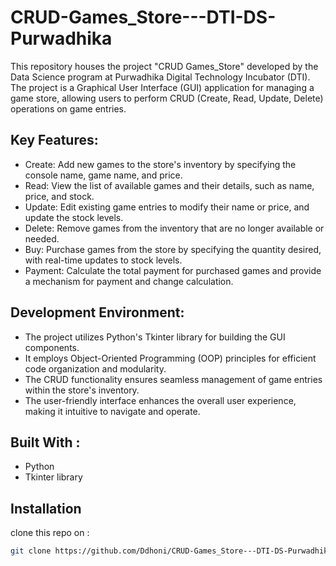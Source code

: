 # CRUD-Games_Store---DTI-DS-Purwadhika

This repository houses the project "CRUD Games_Store" developed by the Data Science program at Purwadhika Digital Technology Incubator (DTI). The project is a Graphical User Interface (GUI) application for managing a game store, allowing users to perform CRUD (Create, Read, Update, Delete) operations on game entries.

## Key Features:

- Create: Add new games to the store's inventory by specifying the console name, game name, and price.
- Read: View the list of available games and their details, such as name, price, and stock.
- Update: Edit existing game entries to modify their name or price, and update the stock levels.
- Delete: Remove games from the inventory that are no longer available or needed.
- Buy: Purchase games from the store by specifying the quantity desired, with real-time updates to stock levels.
- Payment: Calculate the total payment for purchased games and provide a mechanism for payment and change calculation.

## Development Environment:

- The project utilizes Python's Tkinter library for building the GUI components.
- It employs Object-Oriented Programming (OOP) principles for efficient code organization and modularity.
- The CRUD functionality ensures seamless management of game entries within the store's inventory.
- The user-friendly interface enhances the overall user experience, making it intuitive to navigate and operate.

## Built With :
- Python
- Tkinter library

## Installation
clone this repo on :
```bash
git clone https://github.com/Ddhoni/CRUD-Games_Store---DTI-DS-Purwadhika.git
